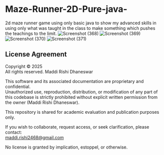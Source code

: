 # Maze-Runner-2D-Pure-java-
2d maze runner game using only basic java to show my advanced skills in using only what was taught in the class to make something which pushes the teachings to the limit.
![Screenshot (368)](https://github.com/user-attachments/assets/7a1b5117-d672-4f94-940a-955a4854bf5c)
![Screenshot (369)](https://github.com/user-attachments/assets/013c8854-8b2b-4d73-ab55-2f042629ade9)
![Screenshot (370)](https://github.com/user-attachments/assets/fc0c1a88-8f66-455b-9546-efddcd0abbf6)
![Screenshot (371)](https://github.com/user-attachments/assets/861de389-92de-4997-9fe0-5f7120ac629e)

## License Agreement

Copyright © 2025  
All rights reserved. Maddi Rishi Dhaneswar

This software and its associated documentation are proprietary and confidential.  
Unauthorized use, reproduction, distribution, or modification of any part of this codebase is strictly prohibited without explicit written permission from the owner (Maddi Rishi Dhaneswar).

This repository is shared for academic evaluation and publication purposes only.

If you wish to collaborate, request access, or seek clarification, please contact:  
maddi.rishi2468@gmail.com

No license is granted by implication, estoppel, or otherwise.
